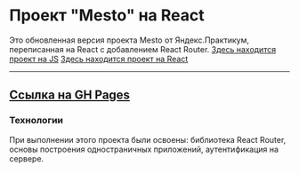 # Проект "Mesto" на React

Это обновленная версия проекта Mesto от Яндекс.Практикум, переписанная на React с добавлением React Router.
[Здесь находится проект на JS](https://github.com/artemyizmaylov/mesto)
[Здесь находится проект на React](https://github.com/artemyizmaylov/mesto-react)


---

## [Ссылка на GH Pages](https://artemyizmaylov.github.io/react-mesto-auth/#/)

### Технологии

При выполнении этого проекта были освоены: библиотека React Router, основы построения одностраничных приложений, аутентификация на сервере.

